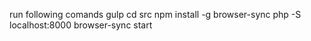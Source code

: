 run following comands 
gulp
cd src
npm install -g browser-sync
php -S localhost:8000
browser-sync start
